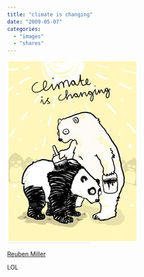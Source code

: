 ```yaml
---
title: "climate is changing"
date: "2009-05-07"
categories: 
  - "images"
  - "shares"
---
```


![](images/x43EKP3oXn70ip3dyVnjSxA4o1_400.png)

[Reuben Miller](http://reubenmiller.typepad.com/)

LOL
